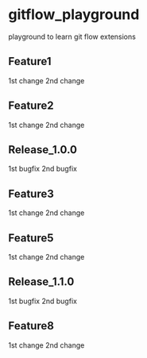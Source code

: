 # gitflow_playground
playground to learn git flow extensions


Feature1
---------
  1st change
  2nd change

Feature2
---------
  1st change
  2nd change


Release_1.0.0
---------
  1st bugfix
  2nd bugfix

Feature3
---------
  1st change
  2nd change

Feature5
---------
  1st change
  2nd change

Release_1.1.0
---------
  1st bugfix
  2nd bugfix

Feature8
---------
  1st change
  2nd change
